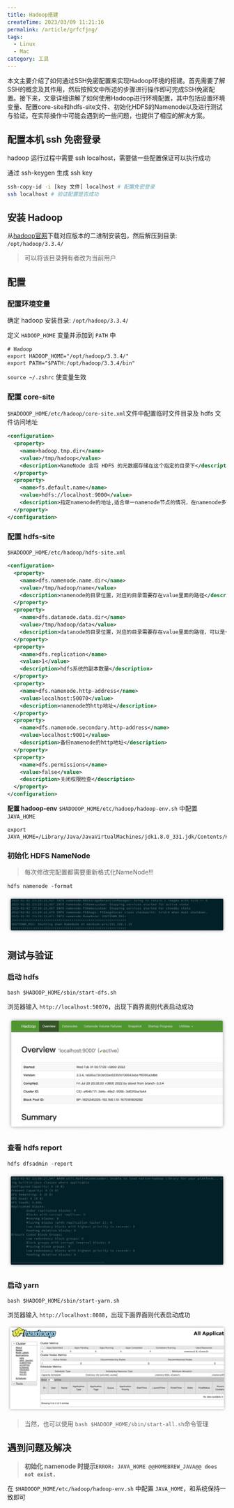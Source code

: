 ```yaml
---
title: Hadoop搭建
createTime: 2023/03/09 11:21:16
permalink: /article/grfcfjng/
tags:
  - Linux
  - Mac
category: 工具
---
```


本文主要介绍了如何通过SSH免密配置来实现Hadoop环境的搭建。首先需要了解SSH的概念及其作用，然后按照文中所述的步骤进行操作即可完成SSH免密配置。接下来，文章详细讲解了如何使用Hadoop进行环境配置，其中包括设置环境变量、配置core-site和hdfs-site文件、初始化HDFS的Namenode以及进行测试与验证。在实际操作中可能会遇到的一些问题，也提供了相应的解决方案。

## 配置本机 ssh 免密登录

hadoop 运行过程中需要 ssh localhost，需要做一些配置保证可以执行成功

通过 ssh-keygen 生成 ssh key

```sh
ssh-copy-id -i [key 文件] localhost # 配置免密登录
ssh localhost # 验证配置是否成功
```

## 安装 Hadoop

从[hadoop官网](https://dlcdn.apache.org/hadoop/common/)下载对应版本的二进制安装包，然后解压到目录: `/opt/hadoop/3.3.4/`

> 可以将该目录拥有者改为当前用户

## 配置

### 配置环境变量

确定 hadoop 安装目录:  `/opt/hadoop/3.3.4/`

定义 `HADOOP_HOME` 变量并添加到 `PATH` 中

```shell
# Hadoop
export HADOOP_HOME="/opt/hadoop/3.3.4/"
export PATH="$PATH:/opt/hadoop/3.3.4/bin"
```

`source ~/.zshrc` 使变量生效

### 配置 core-site

`$HADOOOP_HOME/etc/hadoop/core-site.xml`文件中配置临时文件目录及 hdfs 文件访问地址

```xml
<configuration>
  <property>
    <name>hadoop.tmp.dir</name>
    <value>/tmp/hadoop</value>
    <description>NameNode 会将 HDFS 的元数据存储在这个指定的目录下</description>         
  </property> 
  <property>
    <name>fs.default.name</name>
    <value>hdfs://localhost:9000</value>
    <description>指定namenode的地址,适合单一namenode节点的情况，在namenode多节点的情况下，适合使用fs.defaultfs</description>  
  </property>
</configuration>
```

### 配置 hdfs-site

`$HADOOOP_HOME/etc/hadoop/hdfs-site.xml`

```xml
<configuration>
  <property> 
    <name>dfs.namenode.name.dir</name>                 
    <value>/tmp/hadoop/name</value> 
    <description>namenode的目录位置，对应的目录需要存在value里面的路径</description> 
  </property>
  <property> 
    <name>dfs.datanode.data.dir</name>         
    <value>/tmp/hadoop/data</value>
    <description>datanode的目录位置，对应的目录需要存在value里面的路径，可以是一个或多个用逗号分隔的本地路径</description>         
  </property> 
  <property>
    <name>dfs.replication</name>
    <value>1</value>
    <description>hdfs系统的副本数量</description> 
  </property>
  <property> 
    <name>dfs.namenode.http-address</name>     
    <value>localhost:50070</value> 
    <description>namenode的http地址</description> 
  </property> 
  <property> 
    <name>dfs.namenode.secondary.http-address</name>     
    <value>localhost:9001</value> 
    <description>备份namenode的http地址</description> 
  </property> 
  <property>
    <name>dfs.permissions</name>
    <value>false</value>
    <description>关闭权限检查</description> 
  </property>
</configuration>
```

**配置 hadoop-env**
`$HADOOOP_HOME/etc/hadoop/hadoop-env.sh` 中配置 `JAVA_HOME`

```shell
export JAVA_HOME=/Library/Java/JavaVirtualMachines/jdk1.8.0_331.jdk/Contents/Home
```

### 初始化 HDFS NameNode

> 每次修改完配置都需要重新格式化NameNode!!!

```shell
hdfs namenode -format
```

​​​![](attachment/3e510edf15acc4576803a4a89fba2020.png)

## 测试与验证

### 启动 hdfs

```shell
bash $HADOOP_HOME/sbin/start-dfs.sh
```

浏览器输入 `http://localhost:50070`，出现下面界面则代表启动成功

![](attachment/e49ea2c26d957cd5e9a86041c5a23924.png)

### 查看 hdfs report

```shell
hdfs dfsadmin -report
```

![](attachment/95789c8ff644c4961fe82726b5ba7b6b.png)

### 启动 yarn

```shell
bash $HADOOP_HOME/sbin/start-yarn.sh 
```

浏览器输入 `http://localhost:8088`，出现下面界面则代表启动成功

![](attachment/b22ba0ff5dfc3bb1382b12580e676d92.png)

> 当然，也可以使用 `bash $HADOOP_HOME/sbin/start-all.sh`命令管理

## 遇到问题及解决

> **初始化 namenode 时提示 **​****​****​********​********​****​****​**​**​**​**​**​`ERROR: JAVA_HOME @@HOMEBREW_JAVA@@ does not exist.`​**​**​**​**​**

在 `$HADOOOP_HOME/etc/hadoop/hadoop-env.sh` 中配置 `JAVA_HOME`，和系统保持一致即可
